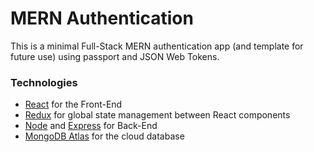 # MERN Authentication

This is a minimal Full-Stack MERN authentication app (and template for future use) using passport and JSON Web Tokens.

### Technologies
* [React](https://reactjs.org/) for the Front-End
* [Redux](https://redux.js.org/) for global state management between React components
* [Node](https://nodejs.org/en/docs/) and [Express](https://expressjs.com/) for Back-End
* [MongoDB Atlas](https://www.mongodb.com/cloud/atlas) for the cloud database
